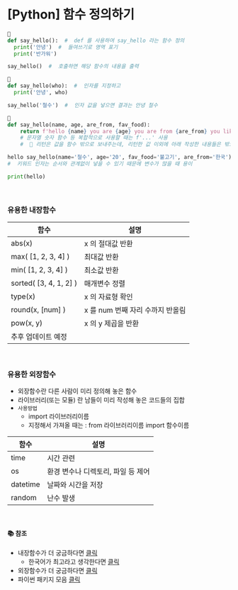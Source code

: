 # [Python] 함수 정의하기

```python
🔸
def say_hello():  #  def 를 사용하여 say_hello 라는 함수 정의
  print('안녕')  #  들여쓰기로 영역 표기
  print('반가워')

say_hello()  #  호출하면 해당 함수의 내용을 출력

🔸
def say_hello(who):  #  인자를 지정하고
  print('안녕', who)

say_hello('철수')  #  인자 값을 넣으면 결과는 안녕 철수
```

```python
🔸
def say_hello(name, age, are_from, fav_food):
    return f'hello {name} you are {age} you are from {are_from} you like {fav_food}'
    # 문자열 숫자 함수 등 복합적으로 사용할 때는 f'...' 사용
    #  🚨 리턴은 값을 함수 밖으로 보내주는데, 리턴한 값 이외에 아래 작성한 내용들은 밖으로 나갈 수가 없음

hello say_hello(name='철수', age='20', fav_food='불고기', are_from='한국')
#  키워드 인자는 순서와 관계없이 넣을 수 있기 때문에 변수가 많을 때 용이

print(hello)
```

<br />

### 유용한 내장함수

| 함수                   | 설명                             |
| ---------------------- | -------------------------------- |
| abs(x)                 | x 의 절대값 반환                 |
| max( [1, 2, 3, 4] )    | 최대값 반환                      |
| min( [1, 2, 3, 4] )    | 최소값 반환                      |
| sorted( [3, 4, 1, 2] ) | 매개변수 정렬                    |
| type(x)                | x 의 자료형 확인                 |
| round(x, [num] )       | x 를 num 번째 자리 수까지 반올림 |
| pow(x, y)              | x 의 y 제곱을 반환               |
| 추후 업데이트 예정     |

<br />

### 유용한 외장함수

- 외장함수란 다른 사람이 미리 정의해 놓은 함수
- 라이브러리(또는 모듈) 란 남들이 미리 작성해 놓은 코드들의 집합
- `사용방법`
  - import 라이브러리이름
  - 지정해서 가져올 때는 : from 라이브러리이름 import 함수이름

| 함수     | 설명                               |
| -------- | ---------------------------------- |
| time     | 시간 관련                          |
| os       | 환경 변수나 디렉토리, 파일 등 제어 |
| datetime | 날짜와 시간을 저장                 |
| random   | 난수 발생                          |

<br />

#### 📚 참조

- 내장함수가 더 궁금하다면 [클릭](https://docs.python.org/3/library/functions.html)
  - 한국어가 최고라고 생각한다면 [클릭](https://docs.python.org/ko/3.6/library/functions.html#getattr)
- 외장함수가 더 궁금하다면 [클릭](https://wikidocs.net/33)
- 파이썬 패키지 모음 [클릭](https://pypi.org/)
